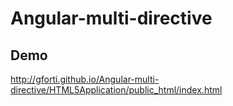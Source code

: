 # Angular-multi-directive

Demo
---------
http://gforti.github.io/Angular-multi-directive/HTML5Application/public_html/index.html
